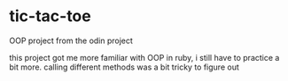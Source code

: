 # tic-tac-toe
OOP project from the odin project

this project got me more familiar with OOP in ruby, i still have to practice a bit more.
calling different methods was a bit tricky to figure out
